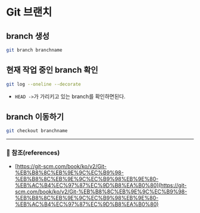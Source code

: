 # Git 브랜치

## branch 생성
```bash
git branch branchname
```

## 현재 작업 중인 branch 확인
```bash
git log --oneline --decorate
```
- `HEAD ->`가 가리키고 있는 branch를 확인하면된다.


## branch 이동하기
```bash
git checkout branchname
```


---
### :bookmark_tabs: 참조(references)
- [https://git-scm.com/book/ko/v2/Git-%EB%B8%8C%EB%9E%9C%EC%B9%98-%EB%B8%8C%EB%9E%9C%EC%B9%98%EB%9E%80-%EB%AC%B4%EC%97%87%EC%9D%B8%EA%B0%80](https://git-scm.com/book/ko/v2/Git-%EB%B8%8C%EB%9E%9C%EC%B9%98-%EB%B8%8C%EB%9E%9C%EC%B9%98%EB%9E%80-%EB%AC%B4%EC%97%87%EC%9D%B8%EA%B0%80)